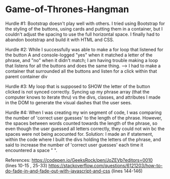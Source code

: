 # Game-of-Thrones-Hangman


Hurdle #1:  Bootstrap doesn't play well with others. I tried using Bootstrap for the styling of the buttons, using cards and putting them in a container, but I couldn't adjust the spacing to use the full horizontal space. I finally had to abandon bootstrap and build it with HTML and CSS.

Hurdle #2: While I successfully was able to make a for loop that listened for the button A and console-logged "yes" when it matched a letter of the phrase, and "no" when it didn't match; I am having trouble making a loop that listens for all the buttons and does the same thing.
--> I had to make a container that surrounded all the buttons and listen for a click within that parent container div

Hurdle #3: My loop that is supposed to SHOW the letter of the button clicked is not synced correctly. Syncing up my phrase array (that the computer knows to iterate thru) vs the divs, classes, and attributes I made in the DOM to generate the visual dashes that the user sees.

Hurdle #4: When I was creating my win segment of code, I was comparing the number of 'correct user guesses' to the length of the phrase. However, the spaces between words counted towards the length of the phrase, so even though the user guessed all letters correctly, they could not win bc the spaces were not being acocunted for.
Solution: I made an if statement, within the code where I built the divs holding the letters of the phrase, and said to increase the number of 'correct user guesses' each time it encountered a space " ".

References: 
https://codepen.io/GeeksRock/pen/JoZEVb?editors=0010 (lines 10-15 , 25-33)
https://stackoverflow.com/questions/6121203/how-to-do-fade-in-and-fade-out-with-javascript-and-css  (lines 144-146)
